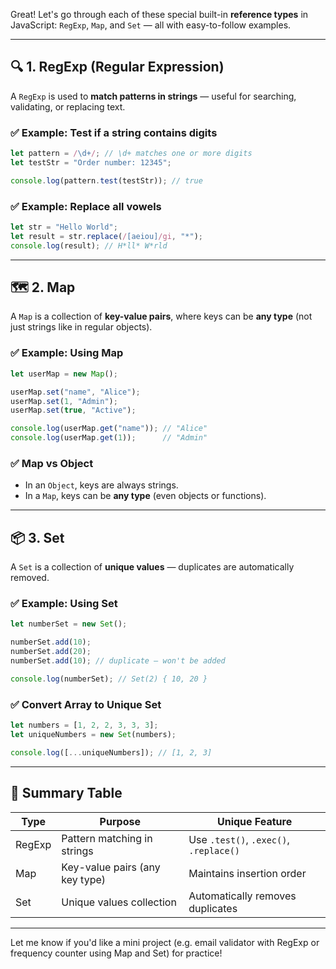 Great! Let's go through each of these special built-in **reference types** in JavaScript: `RegExp`, `Map`, and `Set` — all with easy-to-follow examples.

---

## 🔍 1. RegExp (Regular Expression)

A `RegExp` is used to **match patterns in strings** — useful for searching, validating, or replacing text.

### ✅ Example: Test if a string contains digits

```javascript
let pattern = /\d+/; // \d+ matches one or more digits
let testStr = "Order number: 12345";

console.log(pattern.test(testStr)); // true
```

### ✅ Example: Replace all vowels

```javascript
let str = "Hello World";
let result = str.replace(/[aeiou]/gi, "*");
console.log(result); // H*ll* W*rld
```

---

## 🗺️ 2. Map

A `Map` is a collection of **key-value pairs**, where keys can be **any type** (not just strings like in regular objects).

### ✅ Example: Using Map

```javascript
let userMap = new Map();

userMap.set("name", "Alice");
userMap.set(1, "Admin");
userMap.set(true, "Active");

console.log(userMap.get("name")); // "Alice"
console.log(userMap.get(1));      // "Admin"
```

### ✅ Map vs Object

* In an `Object`, keys are always strings.
* In a `Map`, keys can be **any type** (even objects or functions).

---

## 📦 3. Set

A `Set` is a collection of **unique values** — duplicates are automatically removed.

### ✅ Example: Using Set

```javascript
let numberSet = new Set();

numberSet.add(10);
numberSet.add(20);
numberSet.add(10); // duplicate — won't be added

console.log(numberSet); // Set(2) { 10, 20 }
```

### ✅ Convert Array to Unique Set

```javascript
let numbers = [1, 2, 2, 3, 3, 3];
let uniqueNumbers = new Set(numbers);

console.log([...uniqueNumbers]); // [1, 2, 3]
```

---

## 📌 Summary Table

| Type   | Purpose                        | Unique Feature                         |
| ------ | ------------------------------ | -------------------------------------- |
| RegExp | Pattern matching in strings    | Use `.test()`, `.exec()`, `.replace()` |
| Map    | Key-value pairs (any key type) | Maintains insertion order              |
| Set    | Unique values collection       | Automatically removes duplicates       |

---

Let me know if you'd like a mini project (e.g. email validator with RegExp or frequency counter using Map and Set) for practice!
